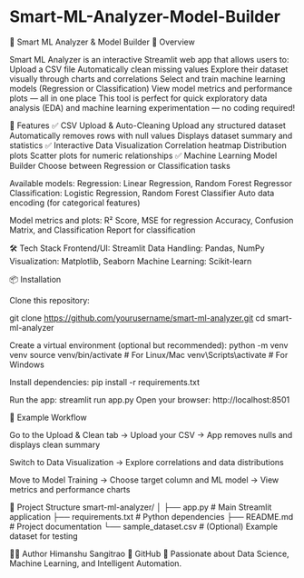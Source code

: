 # Smart-ML-Analyzer-Model-Builder
🤖 Smart ML Analyzer & Model Builder
📘 Overview

Smart ML Analyzer is an interactive Streamlit web app that allows users to:
Upload a CSV file
Automatically clean missing values
Explore their dataset visually through charts and correlations
Select and train machine learning models (Regression or Classification)
View model metrics and performance plots — all in one place
This tool is perfect for quick exploratory data analysis (EDA) and machine learning experimentation — no coding required!

🚀 Features
✅ CSV Upload & Auto-Cleaning
Upload any structured dataset
Automatically removes rows with null values
Displays dataset summary and statistics
✅ Interactive Data Visualization
Correlation heatmap
Distribution plots
Scatter plots for numeric relationships
✅ Machine Learning Model Builder
Choose between Regression or Classification tasks

Available models:
Regression: Linear Regression, Random Forest Regressor
Classification: Logistic Regression, Random Forest Classifier
Auto data encoding (for categorical features)

Model metrics and plots:
R² Score, MSE for regression
Accuracy, Confusion Matrix, and Classification Report for classification


🛠️ Tech Stack
Frontend/UI: Streamlit
Data Handling: Pandas, NumPy
Visualization: Matplotlib, Seaborn
Machine Learning: Scikit-learn

📦 Installation

Clone this repository:

git clone https://github.com/yourusername/smart-ml-analyzer.git
cd smart-ml-analyzer

Create a virtual environment (optional but recommended):
python -m venv venv
source venv/bin/activate     # For Linux/Mac
venv\Scripts\activate        # For Windows

Install dependencies:
pip install -r requirements.txt

Run the app:
streamlit run app.py
Open your browser:
http://localhost:8501

🧩 Example Workflow

Go to the Upload & Clean tab
→ Upload your CSV → App removes nulls and displays clean summary

Switch to Data Visualization
→ Explore correlations and data distributions

Move to Model Training
→ Choose target column and ML model
→ View metrics and performance charts

📁 Project Structure
smart-ml-analyzer/
│
├── app.py                  # Main Streamlit application
├── requirements.txt        # Python dependencies
├── README.md               # Project documentation
└── sample_dataset.csv      # (Optional) Example dataset for testing

🧑‍💻 Author
Himanshu Sangitrao
🔗 GitHub
💼 Passionate about Data Science, Machine Learning, and Intelligent Automation.
